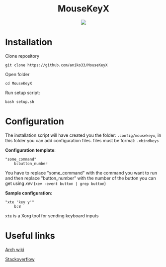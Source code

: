 <div align="center">
    <h1>MouseKeyX</h1>
    <img src="https://github.com/aniko33/MouseKeyX/assets/76649588/22660334-12ce-46c8-90b5-34586cfffce7">
</div>

# Installation
Clone repository
```
git clone https://github.com/aniko33/MouseKeyX
```

Open folder
```
cd MouseKeyX
```

Run setup script: 
```
bash setup.sh
```

# Configuration
The installation script will have created you the folder: `.config/mousekeyx`, in this folder you can add configuration files.
files must be format: `.xbindkeys`

**Configuration template**:
```
"some_command"
    b:button_number
```

You have to replace "some_command" with the command you want to run and then replace "button_number" with the number of the button you can get using *xev* (`xev -event button | grep button`)

**Sample configuration**:
```
"xte 'key y'"
    b:8
```

`xte` is a Xorg tool for sending keyboard inputs

# Useful links
[Arch wiki](https://wiki.archlinux.org/title/Mouse_buttons)

[Stackoverflow](https://stackoverflow.com/questions/10408816/how-do-i-use-the-nohup-command-without-getting-nohup-out#10408906)
